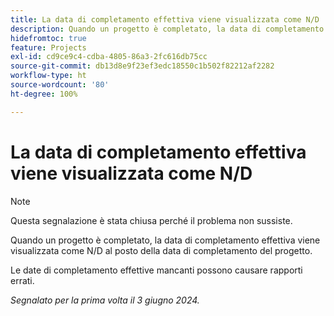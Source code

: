 ```yaml
---
title: La data di completamento effettiva viene visualizzata come N/D
description: Quando un progetto è completato, la data di completamento effettiva viene visualizzata come N/D al posto della data di completamento del progetto.
hidefromtoc: true
feature: Projects
exl-id: cd9ce9c4-cdba-4805-86a3-2fc616db75cc
source-git-commit: db13d8e9f23ef3edc18550c1b502f82212af2282
workflow-type: ht
source-wordcount: '80'
ht-degree: 100%

---
```


# La data di completamento effettiva viene visualizzata come N/D

>[!NOTE]
>
>Questa segnalazione è stata chiusa perché il problema non sussiste.

Quando un progetto è completato, la data di completamento effettiva viene visualizzata come N/D al posto della data di completamento del progetto.

Le date di completamento effettive mancanti possono causare rapporti errati.

_Segnalato per la prima volta il 3 giugno 2024._
